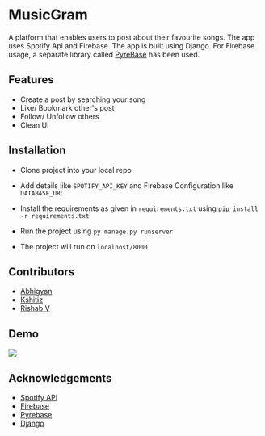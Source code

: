 
# MusicGram

A platform that enables users to post about their favourite songs. The app uses Spotify Api and Firebase.
The app is built using Django. For Firebase usage, a separate library called  [PyreBase](https://github.com/thisbejim/Pyrebase) has been used.




## Features

- Create a post by searching your song 
- Like/ Bookmark other's post
- Follow/ Unfollow others
- Clean UI



  
## Installation 

- Clone project into your local repo
- Add details like 
    ```SPOTIFY_API_KEY``` and Firebase Configuration like ```DATABASE_URL```
- Install the requirements as given in ```requirements.txt``` using ```pip install -r requirements.txt```
- Run the project using ```py manage.py runserver```

- The project will run on ```localhost/8000```


## Contributors

- [Abhigyan](https://www.github.com/ag2byte)
- [Kshitiz](https://github.com/klakho0400)
- [Rishab V](https://github.com/rishab4301)

  
## Demo

![](./gitimages/homepage/jpg)

  
## Acknowledgements

 - [Spotify API](https://developer.spotify.com/documentation/web-api/)
 - [Firebase ](https://firebase.google.com/docs)
 - [Pyrebase](https://github.com/thisbejim/Pyrebase)
 - [Django](https://docs.djangoproject.com/en/3.2/)

  
